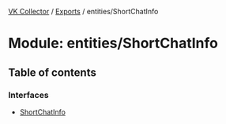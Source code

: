 [VK Collector](../README.md) / [Exports](../modules.md) / entities/ShortChatInfo

# Module: entities/ShortChatInfo

## Table of contents

### Interfaces

- [ShortChatInfo](../interfaces/entities_ShortChatInfo.ShortChatInfo.md)
